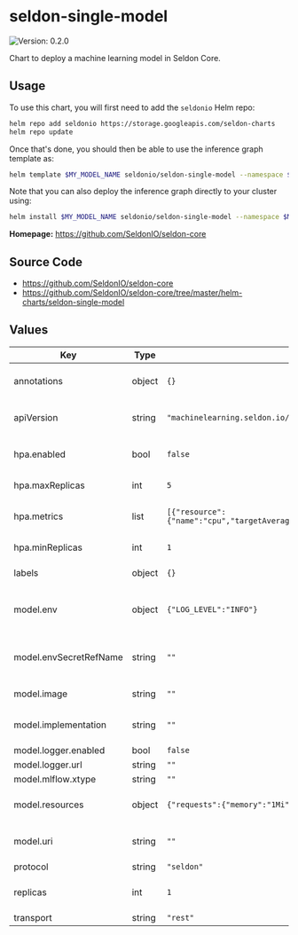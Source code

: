 # seldon-single-model

![Version: 0.2.0](https://img.shields.io/badge/Version-0.2.0-informational?style=flat-square)

Chart to deploy a machine learning model in Seldon Core.

## Usage

To use this chart, you will first need to add the `seldonio` Helm repo:

```bash
helm repo add seldonio https://storage.googleapis.com/seldon-charts
helm repo update
```

Once that's done, you should then be able to use the inference graph template as:

```bash
helm template $MY_MODEL_NAME seldonio/seldon-single-model --namespace $MODELS_NAMESPACE
```

Note that you can also deploy the inference graph directly to your cluster
using:

```bash
helm install $MY_MODEL_NAME seldonio/seldon-single-model --namespace $MODELS_NAMESPACE
```

**Homepage:** <https://github.com/SeldonIO/seldon-core>

## Source Code

* <https://github.com/SeldonIO/seldon-core>
* <https://github.com/SeldonIO/seldon-core/tree/master/helm-charts/seldon-single-model>

## Values

| Key | Type | Default | Description |
|-----|------|---------|-------------|
| annotations | object | `{}` | Annotations applied to the deployment |
| apiVersion | string | `"machinelearning.seldon.io/v1"` | Version of the SeldonDeployment CRD |
| hpa.enabled | bool | `false` | Whether to add an HPA spec to the deployment |
| hpa.maxReplicas | int | `5` | Maximum number of replicas for HPA |
| hpa.metrics | list | `[{"resource":{"name":"cpu","targetAverageUtilization":10},"type":"Resource"}]` | Metrics that autoscaler should check |
| hpa.minReplicas | int | `1` | Minimum number of replicas for HPA |
| labels | object | `{}` | Labels applied to the deployment |
| model.env | object | `{"LOG_LEVEL":"INFO"}` | Environment variables injected into the model's container |
| model.envSecretRefName | string | `""` | The model secret name for enviroment variables |
| model.image | string | `""` | Docker image used by the model |
| model.implementation | string | `""` | Implementation of Prepackaged Model Server |
| model.logger.enabled | bool | `false` |  |
| model.logger.url | string | `""` |  |
| model.mlflow.xtype | string | `""` |  |
| model.resources | object | `{"requests":{"memory":"1Mi"}}` | Resource requests and limits for the model's container |
| model.uri | string | `""` | Model's URI for prepackaged model server |
| protocol | string | `"seldon"` |  |
| replicas | int | `1` | Number of replicas for the predictor |
| transport | string | `"rest"` |  |
